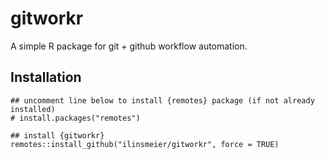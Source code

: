 # gitworkr
A simple R package for git + github workflow automation.

## Installation

```{r}
## uncomment line below to install {remotes} package (if not already installed)
# install.packages("remotes")

## install {gitworkr}
remotes::install_github("ilinsmeier/gitworkr", force = TRUE)
```
